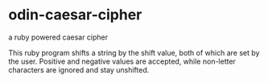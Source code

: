 # odin-caesar-cipher
a ruby powered caesar cipher

This ruby program shifts a string by the shift value, both of which are set by the user. Positive and negative values are accepted, while non-letter characters are ignored and stay unshifted. 
